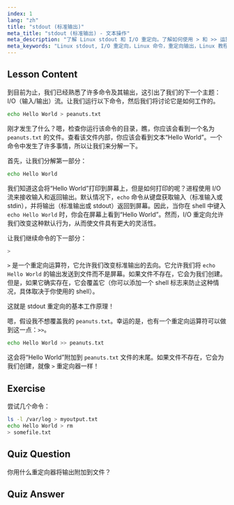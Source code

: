 ```yaml
---
index: 1
lang: "zh"
title: "stdout (标准输出)"
meta_title: "stdout (标准输出) - 文本操作"
meta_description: "了解 Linux stdout 和 I/O 重定向。了解如何使用 > 和 >> 运算符将命令输出重定向到文件。立即开始您的 Linux 之旅！"
meta_keywords: "Linux stdout, I/O 重定向，Linux 命令，重定向输出，Linux 教程，Linux 初学者，Linux 指南，shell 脚本"
---
```


## Lesson Content

到目前为止，我们已经熟悉了许多命令及其输出，这引出了我们的下一个主题：I/O（输入/输出）流。让我们运行以下命令，然后我们将讨论它是如何工作的。

```bash
echo Hello World > peanuts.txt
```

刚才发生了什么？嗯，检查你运行该命令的目录，瞧，你应该会看到一个名为 `peanuts.txt` 的文件。查看该文件内部，你应该会看到文本“Hello World”。一个命令中发生了许多事情，所以让我们来分解一下。

首先，让我们分解第一部分：

```bash
echo Hello World
```

我们知道这会将“Hello World”打印到屏幕上，但是如何打印的呢？进程使用 I/O 流来接收输入和返回输出。默认情况下，`echo` 命令从键盘获取输入（标准输入或 stdin），并将输出（标准输出或 stdout）返回到屏幕。因此，当你在 shell 中键入 `echo Hello World` 时，你会在屏幕上看到“Hello World”。然而，I/O 重定向允许我们改变这种默认行为，从而使文件具有更大的灵活性。

让我们继续命令的下一部分：

```bash
>
```

`>` 是一个重定向运算符，它允许我们改变标准输出的去向。它允许我们将 `echo Hello World` 的输出发送到文件而不是屏幕。如果文件不存在，它会为我们创建。但是，如果它确实存在，它会覆盖它（你可以添加一个 shell 标志来防止这种情况，具体取决于你使用的 shell）。

这就是 stdout 重定向的基本工作原理！

嗯，假设我不想覆盖我的 `peanuts.txt`。幸运的是，也有一个重定向运算符可以做到这一点：`>>`。

```bash
echo Hello World >> peanuts.txt
```

这会将“Hello World”附加到 `peanuts.txt` 文件的末尾。如果文件不存在，它会为我们创建，就像 `>` 重定向器一样！

## Exercise

尝试几个命令：

```bash
ls -l /var/log > myoutput.txt
echo Hello World > rm
> somefile.txt
```

## Quiz Question

你用什么重定向器将输出附加到文件？

## Quiz Answer

> >
